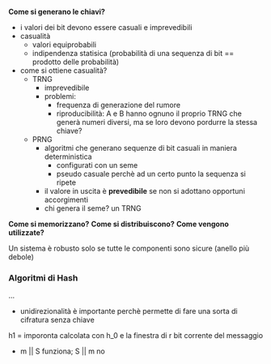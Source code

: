 **Come si generano le chiavi?**
- i valori dei bit devono essere casuali e imprevedibili
- casualità
    - valori equiprobabili
    - indipendenza statisica (probabilità di una sequenza di bit == prodotto delle probabilità)
- come si ottiene casualità?
    - TRNG
        - imprevedibile
        - problemi:
            - frequenza di generazione del rumore
            - riproducibilità: A e B hanno ognuno il proprio TRNG che generà numeri diversi, ma se loro devono pordurre la stessa chiave?
    - PRNG
        - algoritmi che generano sequenze di bit casuali in maniera deterministica
            - configurati con un seme
            - pseudo casuale perchè ad un certo punto la sequenza si ripete
        - il valore in uscita è **prevedibile** se non si adottano opportuni accorgimenti 
        - chi genera il seme? un TRNG

**Come si memorizzano?**
**Come si distribuiscono?**
**Come vengono utilizzate?**

Un sistema è robusto solo se tutte le componenti sono sicure (anello più debole)



### Algoritmi di Hash 

...

- unidirezionalità è importante perchè permette di fare una sorta di cifratura senza chiave

h1 = imporonta calcolata con h_0 e la finestra di r bit corrente del messaggio

- m || S funziona; S || m no